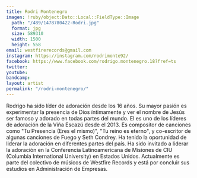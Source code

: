 ```yaml
---
title: Rodri Montenegro
imagen: !ruby/object:Dato::Local::FieldType::Image
  path: "/489/1478780422-Rodri.jpg"
  format: jpg
  size: 589310
  width: 1500
  height: 558
email: westfirerecords@gmail.com
instagram: https://instagram.com/rodrimonte92/
facebook: https://www.facebook.com/rodrigo.montenegro.18?fref=ts
twitter: 
youtube: 
bandcamp: 
layout: artist
permalink: "/rodri-montenegro/"
---
```


<p>
Rodrigo ha sido líder de adoración desde los 16 años. Su mayor pasión es experimentar la presencia de Dios íntimamente y ver el nombre de Jesús ser famoso y adorado en todas partes del mundo. El es uno de los líderes de adoración de la Viña Escazú desde el 2013. Es compositor de canciones como "Tu Presencia (Eres el mismo)", "Tu reino es eterno", y co-escritor de algunas canciones de Fuego y Seth Condrey. Ha tenido la oportunidad de liderar la adoración en diferentes partes del país. Ha sido invitado a liderar la adoración en la Conferencia Latinoamericana de Misiones de CIU (Columbia International University) en Estados Unidos. Actualmente es parte del colectivo de músicos de Westfire Records y está por concluir sus estudios en Administración de Empresas.</p>